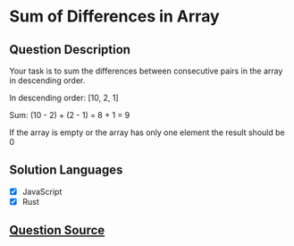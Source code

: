 # Sum of Differences in Array

## Question Description

Your task is to sum the differences between consecutive pairs in the array in descending order.

In descending order: [10, 2, 1]

Sum: (10 - 2) + (2 - 1) = 8 + 1 = 9

If the array is empty or the array has only one element the result should be 0

## Solution Languages

- [x] JavaScript
- [x] Rust

## [Question Source](https://www.codewars.com/kata/5b73fe9fb3d9776fbf00009e)
